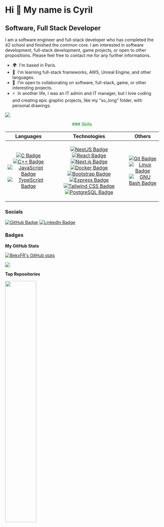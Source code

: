 <!--
**BekxFR/BekxFR** is a ✨ _special_ ✨ repository because its `README.md` (this file) appears on your GitHub profile.

Here are some ideas to get you started:

- 🔭 I’m currently working on ...
- 🌱 I’m currently learning ...
- 👯 I’m looking to collaborate on ...
- 🤔 I’m looking for help with ...
- 💬 Ask me about ...
- 📫 How to reach me: ...
- 😄 Pronouns: ...
- ⚡ Fun fact: ...
-->

Hi 👋 My name is Cyril
======================

Software, Full Stack Developer
------------------------------

I am a software engineer and full-stack developer who has completed the 42 school and finished the common core. I am interested in software development, full-stack development, game projects, or open to other propositions. Please feel free to contact me for any further informations.

* 🌍  I'm based in Paris.
* 🧠  I'm learning full-stack frameworks, AWS, Unreal Engine, and other languages.
* 🤝  I'm open to collaborating on software, full-stack, game, or other interesting projects.
* ⚡  In another life, I was an IT admin and IT manager, but I love coding and creating epic graphic projects, like my "so\_long" folder, with personal drawings.

<a href="https://www.github.com/BekxFR" target="_blank" rel="noreferrer"><img src="https://img.shields.io/github/followers/BekxFR?logo=github&style=flat&color=a855f7&labelColor=1c1917"/></a>

<p style="color:green" align="center">
### Skills
</p>

<div align="center">

| Languages               | Technologies           | Others              |
|-------------------------|------------------------|---------------------|
| <p align="center"> [![C Badge][c-img]][c] [![C++ Badge][cpp-img]][cpp] [![JavaScript Badge][js-img]][js] [![TypeScript Badge][ts-img]][ts] </p> | <p style="color:green" align="center"> [![NestJS Badge][nestjs-img]][nestjs] [![React Badge][react-img]][react] [![Next.js Badge][next-img]][next] [![Docker Badge][docker-img]][docker] [![Bootstrap Badge][bootstrap-img]][bootstrap] [![Express Badge][express-img]][express] [![Tailwind CSS Badge][tailwind-css-img]][tailwind-css] [![PostgreSQL Badge][postgresql-img]][postgresql] </p> | <p align="center"> [![Git Badge][git-img]][git] [![Linux Badge][linux-img]][linux] [![GNU Bash Badge][bash-img]][bash] </p> |
</div>

[c-img]: https://img.shields.io/badge/C-A8B9CC?logo=c&logoColor=fff&style=flat
[cpp-img]: https://img.shields.io/badge/C%2B%2B-00599C?logo=cplusplus&logoColor=fff&style=flat
[js-img]: https://img.shields.io/badge/JavaScript-F7DF1E?logo=javascript&logoColor=000&style=flat
[ts-img]: https://img.shields.io/badge/TypeScript-3178C6?logo=typescript&logoColor=fff&style=flat
[nestjs-img]: https://img.shields.io/badge/NestJS-E0234E?logo=nestjs&logoColor=fff&style=flat
[react-img]: https://img.shields.io/badge/React-61DAFB?logo=react&logoColor=000&style=flat
[next-img]: https://img.shields.io/badge/Next.js-000?logo=nextdotjs&logoColor=fff&style=flat
[docker-img]: https://img.shields.io/badge/Docker-2496ED?logo=docker&logoColor=fff&style=flat
[bootstrap-img]: https://img.shields.io/badge/Bootstrap-7952B3?logo=bootstrap&logoColor=fff&style=flat
[express-img]: https://img.shields.io/badge/Express-000?logo=express&logoColor=fff&style=flat
[tailwind-css-img]: https://img.shields.io/badge/Tailwind%20CSS-06B6D4?logo=tailwindcss&logoColor=fff&style=flat
[postgresql-img]: https://img.shields.io/badge/PostgreSQL-4169E1?logo=postgresql&logoColor=fff&style=flat
[git-img]: https://img.shields.io/badge/Git-F05032?logo=git&logoColor=fff&style=flat
[linux-img]: https://img.shields.io/badge/Linux-FCC624?logo=linux&logoColor=000&style=flat
[bash-img]: https://img.shields.io/badge/GNU%20Bash-4EAA25?logo=gnubash&logoColor=fff&style=flat

[c]: https://docs.microsoft.com/en-us/cpp/?view=msvc-170
[cpp]: https://docs.microsoft.com/en-us/cpp/?view=msvc-170
[js]: https://developer.mozilla.org/en-US/docs/Web/JavaScript
[ts]: https://www.typescriptlang.org/docs
[nestjs]: https://docs.nestjs.com/
[react]: https://reactjs.org/
[next]: https://nextjs.org/docs
[docker]: https://www.docker.com/
[bootstrap]: https://getbootstrap.com/
[express]: https://expressjs.com/
[tailwind-css]: https://tailwindcss.com/
[postgresql]: https://www.postgresql.org/
[git]: https://git-scm.com/
[linux]: https://www.linux.org
[bash]: https://github.com/odb/official-bash-logo?tab=readme-ov-file

### Socials

<p align="left">
<a href="https://www.github.com/BekxFR" target="_blank" rel="noreferrer"> <img src="https://img.shields.io/badge/GitHub-181717?logo=github&logoColor=fff&style=flat" alt="GitHub Badge"></a>
 <a href="https://www.linkedin.com/in/cyril-hillion" target="_blank" rel="noreferrer"><img src="https://img.shields.io/badge/LinkedIn-0A66C2?logo=linkedin&logoColor=fff&style=flat" alt="LinkedIn Badge"></a>
</p>

### Badges

<b>My GitHub Stats</b>

<a href="http://www.github.com/BekxFR"><img src="https://github-readme-stats.vercel.app/api?username=BekxFR&show_icons=true&hide=prs,issues,contribs&count_private=true&title_color=ec4899&text_color=ffffff&icon_color=a855f7&bg_color=1c1917&hide_border=true&show_icons=true" alt="BekxFR's GitHub stats" /></a>

<a href="http://www.github.com/BekxFR"><img src="https://github-readme-streak-stats.herokuapp.com/?user=BekxFR&stroke=ffffff&background=1c1917&ring=ec4899&fire=ec4899&currStreakNum=ffffff&currStreakLabel=ec4899&sideNums=ffffff&sideLabels=ffffff&dates=ffffff&hide_border=true" /></a>

<b>Top Repositories</b>

<div width="100%" align="center"><a href="https://github.com/BekxFR/so_long" align="left"><img align="left" width="45%" src="https://github-readme-stats.vercel.app/api/pin/?username=BekxFR&repo=so_long&title_color=ec4899&text_color=ffffff&icon_color=a855f7&bg_color=1c1917&hide_border=true&locale=en" /></a></div><br /><br /><br /><br /><br /><br /><br />
